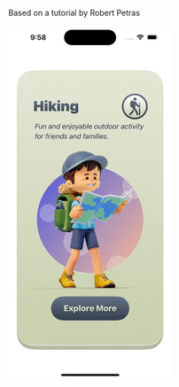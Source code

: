 
Based on a tutorial by Robert Petras


![preview](https://github.com/hasan-hm1/hiking/blob/main/preview.gif)


